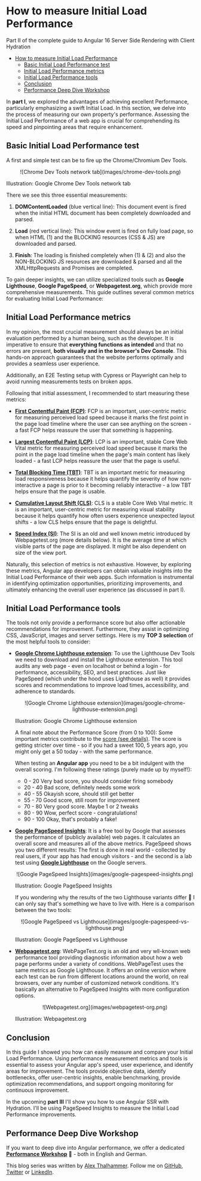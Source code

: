 # How to measure Initial Load Performance

Part II of the complete guide to Angular 16 Server Side Rendering with Client Hydration

<!-- TOC -->

- [How to measure Initial Load Performance](#how-to-measure-initial-load-performance)
  - [Basic Initial Load Performance test](#basic-initial-load-performance-test)
  - [Initial Load Performance metrics](#initial-load-performance-metrics)
  - [Initial Load Performance tools](#initial-load-performance-tools)
  - [Conclusion](#conclusion)
  - [Performance Deep Dive Workshop](#performance-deep-dive-workshop)
  <!-- TOC -->

In **part I**, we explored the advantages of achieving excellent Performance, particularly emphasizing a swift Initial Load<!-- @Manfred, please insert link here as well -->. In this section, we delve into the process of measuring our own property's performance. Assessing the Initial Load Performance of a web app is crucial for comprehending its speed and pinpointing areas that require enhancement.

## Basic Initial Load Performance test

A first and simple test can be to fire up the Chrome/Chromium Dev Tools.

<p align="center">
![Chrome Dev Tools network tab](images/chrome-dev-tools.png)

Illustration: Google Chrome Dev Tools network tab

</p>

There we see this three essential measurements:

1. **DOMContentLoaded** (blue vertical line): This document event is fired when the initial HTML document has been completely downloaded and parsed.

2. **Load** (red vertical line): This window event is fired on fully load page, so when HTML (1) and the BLOCKING resources (CSS & JS) are downloaded and parsed.

3. **Finish**: The loading is finished completely when (1) & (2) and also the NON-BLOCKING JS resources are downloaded & parsed and all the XMLHttpRequests and Promises are completed.

To gain deeper insights, we can utilize specialized tools such as **Google Lighthouse**, **Google PageSpeed**, or **Webpagetest.org**, which provide more comprehensive measurements. This guide outlines several common metrics for evaluating Initial Load Performance:

## Initial Load Performance metrics

In my opinion, the most crucial measurement should always be an initial evaluation performed by a human being, such as the developer. It is imperative to ensure that **everything functions as intended** and that no errors are present, **both visually and in the browser's Dev Console**. This hands-on approach guarantees that the website performs optimally and provides a seamless user experience.

Additionally, an E2E Testing setup with Cypress or Playwright can help to avoid running measurements tests on broken apps.

Following that initial assessment, I recommended to start measuring these metrics:

- [**First Contentful Paint (FCP)**](https://web.dev/fcp/): FCP is an important, user-centric metric for measuring perceived load speed because it marks the first point in the page load timeline where the user can see anything on the screen - a fast FCP helps reassure the user that something is happening.

- [**Largest Contentful Paint (LCP)**](https://web.dev/lcp/): LCP is an important, stable Core Web Vital metric for measuring perceived load speed because it marks the point in the page load timeline when the page's main content has likely loaded - a fast LCP helps reassure the user that the page is useful.

- [**Total Blocking Time (TBT)**](https://web.dev/tbt/): TBT is an important metric for measuring load responsiveness because it helps quantify the severity of how non-interactive a page is prior to it becoming reliably interactive - a low TBT helps ensure that the page is usable.

- [**Cumulative Layout Shift (CLS)**](https://web.dev/cls/): CLS is a stable Core Web Vital metric. It is an important, user-centric metric for measuring visual stability because it helps quantify how often users experience unexpected layout shifts - a low CLS helps ensure that the page is delightful.

- [**Speed Index (SI)**](https://docs.webpagetest.org/metrics/speedindex/): The SI is an old and well known metric introduced by Webpagetest.org (more details below). It is the average time at which visible parts of the page are displayed. It might be also dependent on size of the view port.

Naturally, this selection of metrics is not exhaustive. However, by exploring these metrics, Angular app developers can obtain valuable insights into the Initial Load Performance of their web apps. Such information is instrumental in identifying optimization opportunities, prioritizing improvements, and ultimately enhancing the overall user experience (as discussed in part I).

## Initial Load Performance tools

The tools not only provide a performance score but also offer actionable recommendations for improvement. Furthermore, they assist in optimizing CSS, JavaScript, images and server settings. Here is my **TOP 3 selection** of the most helpful tools to consider:

- [**Google Chrome Lighthouse extension**](https://chrome.google.com/webstore/detail/lighthouse/blipmdconlkpinefehnmjammfjpmpbjk?hl=de): To use the Lighthouse Dev Tools we need to download and install the Lighthouse extension. This tool audits any web page - even on localhost or behind a login - for performance, accessibility, SEO, and best practices. Just like PageSpeed (which under the hood uses Lighthouse as well) it provides scores and recommendations to improve load times, accessibility, and adherence to standards.

  <p align="center">
  ![Google Chrome Lighthouse extension](images/google-chrome-lighthouse-extension.png)

  Illustration: Google Chrome Lighthouse extension
  </p>

  A final note about the Performance Score (from 0 to 100): Some important metrics contribute to the [score (see details)](https://developer.chrome.com/docs/lighthouse/performance/performance-scoring/). The score is getting stricter over time - so if you had a sweet 100, 5 years ago, you might only get a 50 today - with the same performance.

  When testing an **Angular app** you need to be a bit indulgent with the overall scoring. I'm following these ratings (purely made up by myself!):

  - 0 - 20 Very bad score, you should consider firing somebody
  - 20 - 40 Bad score, definitely needs some work
  - 40 - 55 Okayish score, should still get better
  - 55 - 70 Good score, still room for improvement
  - 70 - 80 Very good score. Maybe 1 or 2 tweaks
  - 80 - 90 Wow, perfect score - congratulations!
  - 90 - 100 Okay, that's probably a fake!

- [**Google PageSpeed Insights**](https://pagespeed.web.dev/): It is a free tool by Google that assesses the performance of (publicly available) web pages. It calculates an overall score and measures all of the above metrics. PageSpeed shows you two different results: The first is done in real world - collected by real users, if your app has had enough visitors - and the second is a lab test using [**Google Lighthouse**](https://developer.chrome.com/docs/lighthouse/overview/) on the Google servers.

  <p align="center">
  ![Google PageSpeed Insights](images/google-pagespeed-insights.png)

  Illustration: Google PageSpeed Insights
  </p>

  If you wondering why the results of the two Lighthouse variants differ 🤷 I can only say that's something we have to live with. Here is a comparison between the two tools:

  <p align="center">
  ![Google PageSpeed vs Lighthouse](images/google-pagespeed-vs-lighthouse.png)

  Illustration: Google PageSpeed vs Lighthouse
  </p>

- [**Webpagetest.org**](https://www.webpagetest.org/): WebPageTest.org is an old and very wll-known web performance tool providing diagnostic information about how a web page performs under a variety of conditions. WebPageTest uses the same metrics as Google Lighthouse. It offers an online version where each test can be run from different locations around the world, on real browsers, over any number of customized network conditions. It's basically an alternative to PageSpeed Insights with more configuration options.

  <p align="center">
  ![Webpagetest.org](images/webpagetest-org.png)

  Illustration: Webpagetest.org
  </p>

## Conclusion

In this guide I showed you how can easily measure and compare your Initial Load Performance. Using performance measurement metrics and tools is essential to assess your Angular app's speed, user experience, and identify areas for improvement. The tools provide objective data, identify bottlenecks, offer user-centric insights, enable benchmarking, provide optimization recommendations, and support ongoing monitoring for continuous improvement.

In the upcoming **part III** I'll show you how to use Angular SSR with Hydration. I'll be using PageSpeed Insights to measure the Initial Load Performance improvements.<!-- @Manfred, please insert link here as well -->

## Performance Deep Dive Workshop

If you want to deep dive into Angular performance, we offer a dedicated [**Performance Workshop**](https://www.angulararchitects.io/en/angular-workshops/angular-performance-workshop/) 🚀 - both in English and German.

This blog series was written by [Alex Thalhammer](https://alex.thalhammer.name/). Follow me on [GitHub](https://github.com/L-X-T), [Twitter](https://twitter.com/LX_T) or [LinkedIn](https://at.linkedin.com/in/thalhammer).
